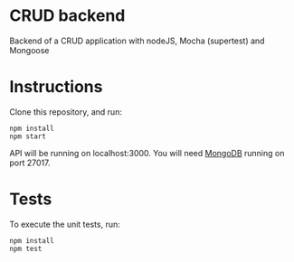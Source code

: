 # CRUD backend
Backend of a CRUD application with nodeJS, Mocha (supertest) and Mongoose


# Instructions
Clone this repository, and run:

```
npm install
npm start
```

API will be running on localhost:3000. 
You will need [MongoDB](https://docs.mongodb.com/manual/installation/) running on port 27017.

# Tests
To execute the unit tests, run:

```
npm install
npm test
```
